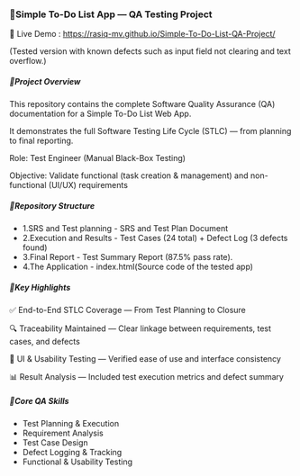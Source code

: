 ### 🧩**Simple To-Do List App — QA Testing Project**



🔗 Live Demo : https://rasiq-mv.github.io/Simple-To-Do-List-QA-Project/



(Tested version with known defects such as input field not clearing and text overflow.)



##### 🧠**Project Overview**



This repository contains the complete Software Quality Assurance (QA) documentation for a Simple To-Do List Web App.

It demonstrates the full Software Testing Life Cycle (STLC) — from planning to final reporting.



Role: Test Engineer (Manual Black-Box Testing)



Objective: Validate functional (task creation \& management) and non-functional (UI/UX) requirements



##### 📂Repository Structure



* 1.SRS and Test planning - SRS and Test Plan Document
* 2.Execution and Results - Test Cases (24 total) + Defect Log (3 defects found)
* 3.Final Report - Test Summary Report (87.5% pass rate).
* 4.The Application - index.html(Source code of the tested app)



##### 🌟Key Highlights



✅ End-to-End STLC Coverage — From Test Planning to Closure



🔍 Traceability Maintained — Clear linkage between requirements, test cases, and defects



🎨 UI \& Usability Testing — Verified ease of use and interface consistency



📊 Result Analysis — Included test execution metrics and defect summary



##### 🧰Core QA Skills



* Test Planning \& Execution
* Requirement Analysis
* Test Case Design
* Defect Logging \& Tracking
* Functional \& Usability Testing


